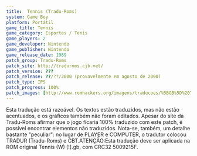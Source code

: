 ```yaml
---
title:  Tennis (Tradu-Roms)
system: Game Boy
platform: Portátil
game_title: Tennis
game_category: Esportes / Tenis
game_players: 2
game_developer: Nintendo
game_publisher: Nintendo
game_release_date: 1989
patch_group: Tradu-Roms
patch_site: http://traduroms.cjb.net/
patch_version: ???
patch_release: ??/??/2000 (provavelmente em agosto de 2000)
patch_type: IPS
patch_progress: 100%
patch_images: [http://www.romhackers.org/imagens/traducoes/%5BGB%5D%20Tennis%20-%20Tradu-Roms%20-%2001.png,http://www.romhackers.org/imagens/traducoes/%5BGB%5D%20Tennis%20-%20Tradu-Roms%20-%2002.png,http://www.romhackers.org/imagens/traducoes/%5BGB%5D%20Tennis%20-%20Tradu-Roms%20-%2003.png]
---
```

Esta tradução está razoável. Os textos estão traduzidos, mas não estão acentuados, e os gráficos também não foram editados. Apesar do site da Tradu-Roms afirmar que o jogo ficaria 100% traduzido com este patch, é possível encontrar elementos não traduzidos. Nota-se, também, um detalhe bastante "peculiar": no lugar de PLAYER e COMPUTER, o tradutor colocou TRADUR (Tradu-Roms) e CBT.ATENÇÃO:Esta tradução deve ser aplicada na ROM original Tennis (W) [!].gb, com CRC32 5009215F.